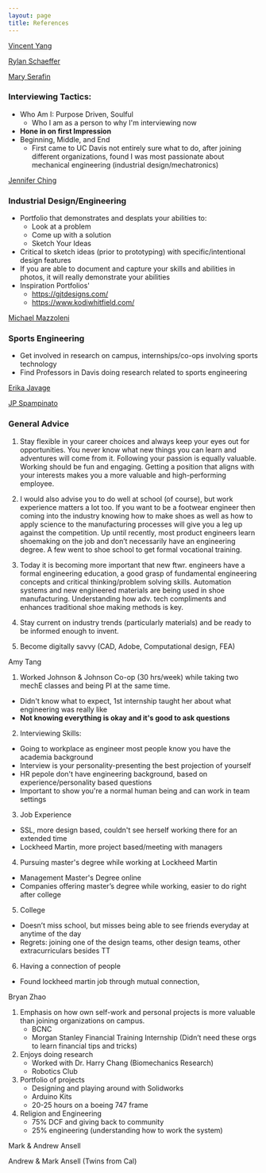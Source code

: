 ```yaml
---
layout: page
title: References 
---
```


[Vincent Yang](vincentyang.me)

[Rylan Schaeffer](http://rylanschaeffer.github.io)

[Mary Serafin](https://www.linkedin.com/in/mlserafin) <br>
### Interviewing Tactics: 
* Who Am I: Purpose Driven, Soulful
  - Who I am as a person to why I'm interviewing now
* **Hone in on first Impression**
* Beginning, Middle, and End 
  - First came to UC Davis not entirely sure what to do, after joining different organizations, found I was most passionate about mechanical engineering (industrial design/mechatronics) 
  
[Jennifer Ching](http://jenniferching.weebly.com/)
### Industrial Design/Engineering
* Portfolio that demonstrates and desplats your abilities to: 
  - Look at a problem
  - Come up with a solution
  - Sketch Your Ideas 
* Critical to sketch ideas (prior to prototyping) with specific/intentional design features 
* If you are able to document and capture your skills and abilities in photos, it will really demonstrate your abilities 
* Inspiration Portfolios'
  - https://gjtdesigns.com/
  - https://www.kodiwhitfield.com/

[Michael Mazzoleni](https://www.linkedin.com/in/michael-mazzoleni-96300337)
### Sports Engineering 
* Get involved in research on campus, internships/co-ops involving sports technology
* Find Professors in Davis doing research related to sports engineering 

[Erika Javage](https://www.linkedin.com/in/erikajavage/)

[JP Spampinato](https://www.linkedin.com/in/jp-spampinato-7788665/)
### General Advice 
1. Stay flexible in your career choices and always keep your eyes out for opportunities. You never know what new things you can learn and adventures will come from it. Following your passion is equally valuable. Working should be fun and engaging. Getting a position that aligns with your interests makes you a more valuable and high-performing employee.
 
2. I would also advise you to do well at school (of course), but work experience matters a lot too. If you want to be a footwear engineer then coming into the industry knowing how to make shoes as well as how to apply science to the manufacturing processes will give you a leg up against the competition. Up until recently, most product engineers learn shoemaking on the job and don’t necessarily have an engineering degree. A few went to shoe school to get formal vocational training.
 
3. Today it is becoming more important that new ftwr. engineers have a formal engineering education, a good grasp of fundamental engineering concepts and critical thinking/problem solving skills. Automation systems and new engineered materials are being used in shoe manufacturing. Understanding how adv. tech compliments and enhances traditional shoe making methods is key.

4.  Stay current on industry trends (particularly materials) and be ready to be informed enough to invent.  
5.  Become digitally savvy (CAD, Adobe, Computational design, FEA)

Amy Tang 
1. Worked Johnson & Johnson Co-op (30 hrs/week) while taking two mechE classes and being PI at the same time. 
  - Didn't know what to expect, 1st internship taught her about what engineering was really like 
  - **Not knowing everything is okay and it's good to ask questions** 
2. Interviewing Skills: 
  - Going to workplace as engineer most people know you have the academia background 
  - Interview is your personality-presenting the best projection of yourself 
  - HR pepole don't have engineering background, based on experience/personality based questions 
  - Important to show you're a normal human being and can work in team settings 
3. Job Experience 
  - SSL, more design based, couldn't see herself working there for an extended time 
  - Lockheed Martin, more project based/meeting with managers 
4. Pursuing master's degree while working at Lockheed Martin 
  - Management Master's Degree online 
  - Companies offering master’s degree while working, easier to do right after college 
5. College
  - Doesn’t miss school, but misses being able to see friends everyday at anytime of the day 
  - Regrets: joining one of the design teams, other design teams, other extracurriculars besides TT 
6. Having a connection of people 
  - Found lockheed martin job through mutual connection, 

Bryan Zhao 
1. Emphasis on how own self-work and personal projects is more valuable than joining organizations on campus. 
 	- BCNC 
    - Morgan Stanley Financial Training Internship (Didn’t need these orgs to learn financial tips and tricks)
2. Enjoys doing research 
	- Worked with Dr. Harry Chang (Biomechanics Research)
	- Robotics Club
4. Portfolio of projects 
    - Designing and playing around with Solidworks 
    - Arduino Kits 
    - 20-25 hours on a boeing 747 frame
5. Religion and Engineering 
	- 75% DCF and giving back to community 
	- 25% engineering (understanding how to work the system) 
	
Mark & Andrew Ansell
 
 Andrew & Mark Ansell (Twins from Cal)
 
 
